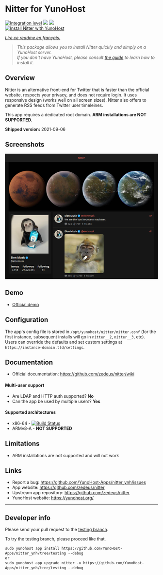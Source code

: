 # Nitter for YunoHost

[![Integration level](https://dash.yunohost.org/integration/nitter.svg)](https://dash.yunohost.org/appci/app/nitter) ![](https://ci-apps.yunohost.org/ci/badges/nitter.status.svg) ![](https://ci-apps.yunohost.org/ci/badges/nitter.maintain.svg)  
[![Install Nitter with YunoHost](https://install-app.yunohost.org/install-with-yunohost.svg)](https://install-app.yunohost.org/?app=nitter)

*[Lire ce readme en français.](./README_fr.md)*

> *This package allows you to install Nitter quickly and simply on a YunoHost server.  
If you don't have YunoHost, please consult [the guide](https://yunohost.org/#/install) to learn how to install it.*

## Overview
Nitter is an alternative front-end for Twitter that is faster than the official website, respects your privacy, and does not require login. It uses responsive design (works well on all screen sizes). Nitter also offers to generate RSS feeds from Twitter user timeleines.

This app requires a dedicated root domain. **ARM installations are NOT SUPPORTED.**

**Shipped version:** 2021-09-06

## Screenshots

![](https://raw.githubusercontent.com/zedeus/nitter/master/screenshot.png)

## Demo

* [Official demo](https://nitter.net)

## Configuration

The app's config file is stored in `/opt/yunohost/nitter/nitter.conf` (for the first instance, subsequent installs will go in `nitter__2`, `nitter__3`, etc). 
Users can override the defaults and set custom settings at `https://instance-domain.tld/settings`.

## Documentation

 * Official documentation: https://github.com/zedeus/nitter/wiki

#### Multi-user support

 * Are LDAP and HTTP auth supported? **No**
 * Can the app be used by multiple users? **Yes**

#### Supported architectures

* x86-64 - [![Build Status](https://ci-apps.yunohost.org/ci/logs/nitter%20%28Apps%29.svg)](https://ci-apps.yunohost.org/ci/apps/nitter/)
* ARMv8-A - **NOT SUPPORTED**

## Limitations

* ARM installations are not supported and will not work

## Links

 * Report a bug: https://github.com/YunoHost-Apps/nitter_ynh/issues
 * App website: https://github.com/zedeus/nitter
 * Upstream app repository: https://github.com/zedeus/nitter
 * YunoHost website: https://yunohost.org/

---

## Developer info

Please send your pull request to the [testing branch](https://github.com/YunoHost-Apps/nitter_ynh/tree/testing).

To try the testing branch, please proceed like that.
```
sudo yunohost app install https://github.com/YunoHost-Apps/nitter_ynh/tree/testing --debug
or
sudo yunohost app upgrade nitter -u https://github.com/YunoHost-Apps/nitter_ynh/tree/testing --debug
```
